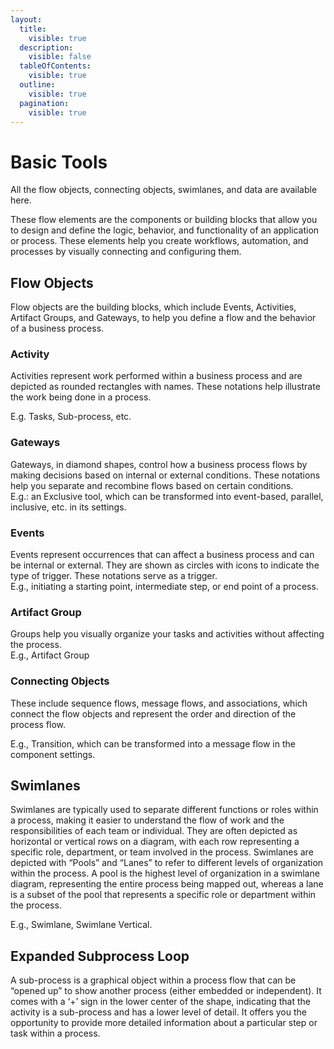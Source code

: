 ```yaml
---
layout:
  title:
    visible: true
  description:
    visible: false
  tableOfContents:
    visible: true
  outline:
    visible: true
  pagination:
    visible: true
---
```


# Basic Tools

All the flow objects, connecting objects, swimlanes, and data are available here.&#x20;

These flow elements are the components or building blocks that allow you to design and define the logic, behavior, and functionality of an application or process. These elements help you create workflows, automation, and processes by visually connecting and configuring them.

## **Flow Objects**

Flow objects are the building blocks, which include Events, Activities, Artifact Groups, and Gateways, to help you define a flow and the behavior of a business process.

### Activity

Activities represent work performed within a business process and are depicted as rounded rectangles with names. These notations help illustrate the work being done in a process.

E.g. Tasks, Sub-process, etc.

### Gateways

Gateways, in diamond shapes, control how a business process flows by making decisions based on internal or external conditions. These notations help you separate and recombine flows based on certain conditions.\
E.g.: an Exclusive tool, which can be transformed into event-based, parallel, inclusive, etc. in its settings.

### Events

Events represent occurrences that can affect a business process and can be internal or external. They are shown as circles with icons to indicate the type of trigger. These notations serve as a trigger.\
E.g., initiating a starting point, intermediate step, or end point of a process.&#x20;

### Artifact Group

Groups help you visually organize your tasks and activities without affecting the process.\
E.g., Artifact Group

### **Connecting Objects**

These include sequence flows, message flows, and associations, which connect the flow objects and represent the order and direction of the process flow.

E.g., Transition, which can be transformed into a message flow in the component settings.

## **Swimlanes**

Swimlanes are typically used to separate different functions or roles within a process, making it easier to understand the flow of work and the responsibilities of each team or individual. They are often depicted as horizontal or vertical rows on a diagram, with each row representing a specific role, department, or team involved in the process. Swimlanes are depicted with “Pools” and “Lanes” to refer to different levels of organization within the process. A pool is the highest level of organization in a swimlane diagram, representing the entire process being mapped out, whereas a lane is a subset of the pool that represents a specific role or department within the process.

E.g., Swimlane, Swimlane Vertical.

## **Expanded Subprocess Loop**

A sub-process is a graphical object within a process flow that can be “opened up” to show another process (either embedded or independent). It comes with a ‘+’ sign in the lower center of the shape, indicating that the activity is a sub-process and has a lower level of detail. It offers you the opportunity to provide more detailed information about a particular step or task within a process.
